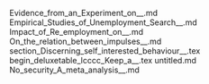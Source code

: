 Evidence_from_an_Experiment_on__.md
Empirical_Studies_of_Unemployment_Search__.md
Impact_of_Re_employment_on__.md
On_the_relation_between_impulses__.md
section_Discerning_self_interested_behaviour__.tex
begin_deluxetable_lcccc_Keep_a__.tex
untitled.md
No_security_A_meta_analysis__.md